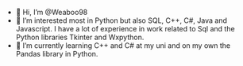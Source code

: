 - 👋 Hi, I’m @Weaboo98
- 👀 I’m interested most in Python but also SQL, C++, C#, Java and Javascript. I have a lot of experience in work related to Sql and the Python libraries Tkinter and Wxpython.
- 🌱 I’m currently learning C++ and C# at my uni and on my own the Pandas library in Python.

<!---
Weaboo98/Weaboo98 is a ✨ special ✨ repository because its `README.md` (this file) appears on your GitHub profile.
You can click the Preview link to take a look at your changes.
--->
